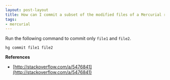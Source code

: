 ```yaml
---
layout: post-layout
title: How can I commit a subset of the modified files of a Mercurial repository?
tags:
- mercurial
---
```


Run the following command to commit only `file1` and `file2`.

    hg commit file1 file2

**References**  

- [http://stackoverflow.com/a/5476841](http://stackoverflow.com/a/5476841)

